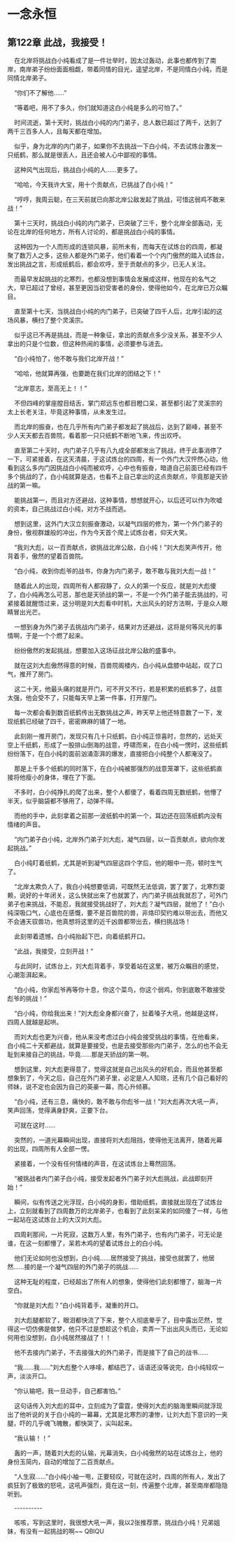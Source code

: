 # 一念永恒 
 ## 第122章 此战，我接受！
     在北岸将挑战白小纯看成了是一件壮举时，因太过轰动，此事也都传到了南岸，南岸弟子纷纷面面相觑，带着同情的目光，遥望北岸，不是同情白小纯，而是同情北岸弟子。

    “你们不了解他……”

    “等着吧，用不了多久，你们就知道这白小纯是多么的可怕了。”

    时间流逝，第十天时，挑战白小纯的内门弟子，总人数已超过了两千，达到了两千三百多人人，且每天都在增加。

    似乎，身为北岸的内门弟子，如果你不去挑战一下白小纯，不去试炼台激发一只纸鹤，那么就是很丢人，且还会被人心中鄙视的事情。

    这种风气出现后，挑战白小纯的人……更多了。

    “哈哈，今天我许大宝，用十个贡献点，已挑战了白小纯！”

    “哼哼，我周云聪，在三天前就已向那北岸公敌发起了挑战，可惜这弱鸡不敢来战！”

    第十三天时，挑战白小纯的内门弟子，已突破了三千，整个北岸全部轰动，无论在北岸的任何地方，所有人讨论的，都是挑战白小纯的事情。

    这种因为一个人而形成的连锁风暴，前所未有，而每天在试炼台的四周，都凝聚了数万人之多，这些人都是外门弟子，他们看着一个个内门傲然的踏入试炼台，发出挑战之言，形成纸鹤后，都会欢呼，至于贡献点的多少，已无人关注。

    而最早发起挑战的北寒烈，也都没想到事情会发展成这样，他现在的名气之大，早已超过了曾经，甚至更因当初受害者的身份，使得他如今，在北岸已万众瞩目。

    直至第十七天，当挑战白小纯的内门弟子，已突破了四千人后，北岸引起的这场风暴，横扫了整个灵溪宗。

    似乎这已不再是挑战，而是一种象征，拿出的贡献点多少没关系，甚至不少人拿出的只是个位数，但这种热闹的事情，必须要参与进去。

    “白小纯怕了，他不敢与我们北岸开战！”

    “哈哈，他就算再强，也要跪在我们北岸的团结之下！”

    “北岸意志，至高无上！！”

    不但四峰的掌座膛目结舌，掌门郑远东也都目瞪口呆，甚至都引起了灵溪宗的太上长老关注，毕竟这种事情，从未发生过。

    而北岸的振奋，也在几乎所有内门弟子都发起了挑战后，达到了巅峰，甚至不少人天天都去百兽院，看着那一只只纸鹤不断地飞来，传出欢呼。

    直至第二十天时，内门弟子几乎有八九成全部都发出了挑战，终于此事消停了一下，可紧接着，在这天清晨，于这试炼台的四周，有一个外门大汉怦然心动，他看到这么多内门因挑战白小纯而被欢呼，心中也有振奋，暗道自己前面已经有四千多个挑战的了，白小纯就算是选，也看不上自己拿出的这点贡献点，毕竟那是天骄战的第一嘛。

    能挑战第一，而且对方还避战，这种事情，想想就开心，以后还可以作为吹嘘的资本，自己挑战过白小纯，对方不战而逃。

    想到这里，这外门大汉立刻振奋激动，以凝气四层的修为，第一个外门弟子的身份，傲视群雄般的冲出，作为今天首个爬上试炼台者，仰天大笑。

    “我刘大彪，以一百贡献点，欲挑战北岸公敌，白小纯！”刘大彪笑声传开，他背着手，傲然的望着百兽院。

    “白小纯，收到你彪爷的战书，你身为内门弟子，敢不敢与我刘大彪一战！”

    随着此人的出现，四周所有人都寂静了，众人的第一个反应，就是刘大彪傻了，白小纯再怎么可恶，那也是天骄战的第一，不是一个外门弟子能去挑战的，可紧接着就醒悟过来，这分明是刘大彪看中时机，大出风头的好方法啊，于是众人眼睛冒出光芒。

    一想到身为外门弟子去挑战内门弟子，结果对方还避战，这将是何等风光的事情啊，于是一个个燃了起来。

    纷纷傲然的发起挑战，想要加入这场征战北岸公敌的盛事中。

    就在这刘大彪傲然得意的时候，百兽院阁楼内，白小纯从盘膝中站起，叹了口气，推开了房门。

    这二十天，他最头痛的就是开门，可不开又不行，若是积累的纸鹤多了，战意太强，他会受不了，只能每天早上第一件事，打开屋门。

    每一次都会看到数百纸鹤传出无数挑战之声，昨天早上他还特意数了一下，发现纸鹤已经破了四千，密密麻麻的铺了一地。

    此刻刚一推开房门，发现只有几十只纸鹤，白小纯正惊喜时，忽然的，远处天空上千纸鹤，形成了一股排山倒海的战意，呼啸而来，在白小纯一愣时，这些纸鹤纷纷落下，在白小纯的面前汹涌澎湃的爆发，直接把白小纯整个人都淹没了。

    那是上千多个纸鹤的同时落下，在白小纯被那强烈的战意笼罩下，这些纸鹤直接将他瘦小的身体，埋在了下面。

    不多时，白小纯挣扎的爬了出来，整个人都傻了，看着四周无数纸鹤，他懵了半天，似乎脑袋都不够用了，动弹不得。

    而他的手中，此刻拿着之前那一波纸鹤中的第一个，耳边还在回荡纸鹤内没有情绪的声音。

    “内门弟子白小纯，北岸外门弟子刘大彪，凝气四层，以一百贡献点，欲向你发起挑战。”

    白小纯盯着纸鹤，尤其是听到凝气四层这四个字后，他的眼中一亮，顿时生气了。

    “北岸太欺负人了，我白小纯想要低调，可既然无法低调，罢了罢了，北寒烈耍赖，说好的十年闭关，这么快就出来了也就罢了，内门弟子挑战我就忍了，可外门弟子也来挑战，不能忍，我就接受挑战好了，刘大彪？凝气四层，就他了！”白小纯深吸口气，心底也在感慨，要不是百兽院的兽，非烙印契约难以带出去，而他又不会通天驭兽功，他真想将这里的近千凶兽都带出去，横扫挑战场！

    此刻带着遗憾，白小纯抬起下巴，向着纸鹤开口。

    “此战，我接受，立刻开战！”

    与此同时，试炼台上，刘大彪背着手，享受着站在这里，被万众瞩目的感觉，心潮澎湃起来。

    “白小纯，你家彪爷再等你十息，你这个菜鸟，你这个弱鸡，你到底敢不敢接受彪爷的挑战！”

    “白小纯，你给我出来！”刘大彪全身都兴奋了，扯着嗓子大吼，他越是这样，四周人就越是起哄。

    而刘大彪也更为兴奋，他从来没考虑过白小纯会接受挑战的事情，在他看来，白小纯二十天都避战，就算是要接受，也是去接受那些内门弟子，怎么的也不会无耻到来接自己的挑战，毕竟……那是天骄战的第一啊。

    想到这里，刘大彪更得意了，觉得这就是自己出风头的好机会，而且他甚至都想象到了，今天之后，自己在外门弟子里，必定是人人知晓，还有几个自己看好的师妹，说不定也会因为自己的英豪一幕，而心升倾慕。

    “白小纯，还有三息，痛快的，敢不敢与你彪爷一战！”刘大彪再次大吼一声，笑声回荡，觉得满身舒爽，正要下台。

    可就在这时……

    突然的，一道光幕瞬间出现，直接将刘大彪阻挡，使得他无法离开，随着光幕的出现，四周所有人全部一愣。

    紧接着，一个没有任何情绪的声音，在这试炼台上蓦然回荡。

    “被挑战者内门弟子白小纯，接受发起者外门弟子刘大彪挑战，此战即刻开始！”

    瞬间，似有传送之光浮现，白小纯的身影，借助纸鹤，直接就出现在了试炼台上，立刻就看到了四周数万的北岸弟子，也看到了此刻呆呆的如同傻了一样，与他一起站在这试炼台上的大汉刘大彪。

    四周刹那间，一片死寂，这数万人里，有外门弟子，也有内门弟子，可无论是谁，在这一刻都懵了，呆若木鸡的望着试炼台上的白小纯。

    他们无论如何也没想到，白小纯……居然接受了挑战，接受也就罢了，他居然……接的是一个凝气四层的外门弟子的挑战……

    这种无耻的程度，已经超出了所有人的想象，使得他们此刻都懵了，脑海一片空白。

    “你就是刘大彪？”白小纯背着手，凝重的开口。

    刘大彪腿都软了，眼泪都快流了下来，整个人彻底晕乎了，目中露出茫然，觉得这一切仿佛是做梦，他只不过是想趁这个机会，卖弄一下出出风头而已，无论如何用也没想到，白小纯居然接战了！！

    他不去接内门弟子，不去接强大的外门弟子，而是接下了自己的战书……

    “我……我……”刘大彪整个人哆嗦，都结巴了，话语还没等说完，白小纯轻叹一声，淡淡开口。

    “你认输吧，我一旦动手，自己都害怕。”

    这句话传入刘大彪的耳中，立刻成为了雷霆，使得刘大彪的脑海里瞬间就浮现出了他听说的关于白小纯的一幕幕，尤其是北寒烈的凄惨，让刘大彪下意识的一夹腿，吓的几乎魂飞魄散，都快哭了，尖叫起来。

    “我认输！！”

    轰的一声，随着刘大彪的认输，光幕消失，白小纯傲然的站在试炼台上，他的身份玉简内，自动的增加了二百贡献点。

    “人生寂……”白小纯小袖一甩，正要轻叹，可就在这时，四周的所有人，发出了疯狂到了极致的怒吼，这吼声强烈，竟在这一刻，传遍整个北岸，甚至南岸都隐隐听到。

    ----------

    咳咳，写到这里时，我很想大吼一声，我以2张推荐票，挑战白小纯！兄弟姐妹，有没有一起挑战的啊~~ 
QBIQU